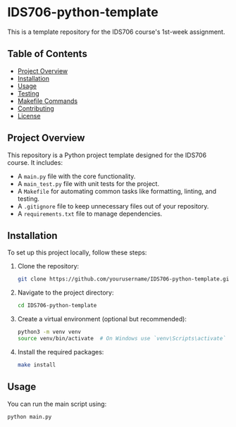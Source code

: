 # IDS706-python-template

This is a template repository for the IDS706 course's 1st-week assignment.

## Table of Contents
- [Project Overview](#project-overview)
- [Installation](#installation)
- [Usage](#usage)
- [Testing](#testing)
- [Makefile Commands](#makefile-commands)
- [Contributing](#contributing)
- [License](#license)

## Project Overview
This repository is a Python project template designed for the IDS706 course. It includes:
- A `main.py` file with the core functionality.
- A `main_test.py` file with unit tests for the project.
- A `Makefile` for automating common tasks like formatting, linting, and testing.
- A `.gitignore` file to keep unnecessary files out of your repository.
- A `requirements.txt` file to manage dependencies.

## Installation
To set up this project locally, follow these steps:

1. Clone the repository:
    ```sh
    git clone https://github.com/yourusername/IDS706-python-template.git
    ```

2. Navigate to the project directory:
    ```sh
    cd IDS706-python-template
    ```

3. Create a virtual environment (optional but recommended):
    ```sh
    python3 -m venv venv
    source venv/bin/activate  # On Windows use `venv\Scripts\activate`
    ```

4. Install the required packages:
    ```sh
    make install
    ```

## Usage
You can run the main script using:
```sh
python main.py
